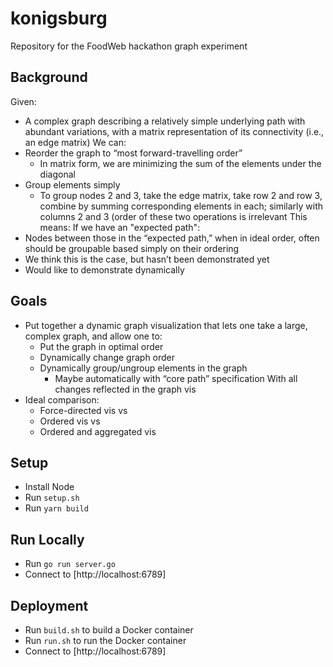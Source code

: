 # konigsburg

Repository for the FoodWeb hackathon graph experiment

## Background
Given:
* A complex graph describing a relatively simple underlying path with abundant variations, with a matrix representation of its connectivity (i.e., an edge matrix)
We can:
* Reorder the graph to “most forward-travelling order”
  * In matrix form, we are minimizing the sum of the elements under the diagonal
* Group elements simply
  * To group nodes 2 and 3, take the edge matrix, take row 2 and row 3, combine by summing corresponding elements in each; similarly with columns 2 and 3 (order of these two operations is irrelevant
This means: If we have an "expected path":
* Nodes between those in the “expected path,” when in ideal order, often should be groupable based simply on their ordering
* We think this is the case, but hasn’t been demonstrated yet
* Would like to demonstrate dynamically


## Goals
* Put together a dynamic graph visualization that lets one take a large, complex graph, and allow one to:
  * Put the graph in optimal order
  * Dynamically change graph order
  * Dynamically group/ungroup elements in the graph
    * Maybe automatically with “core path” specification
  With all changes reflected in the graph vis
* Ideal comparison:
  * Force-directed vis vs
  * Ordered vis vs
  * Ordered and aggregated vis

## Setup
* Install Node
* Run `setup.sh`
* Run `yarn build`

## Run Locally
* Run `go run server.go`
* Connect to [http://localhost:6789]

## Deployment
* Run `build.sh` to build a Docker container
* Run `run.sh` to run the Docker container
* Connect to [http://localhost:6789]
